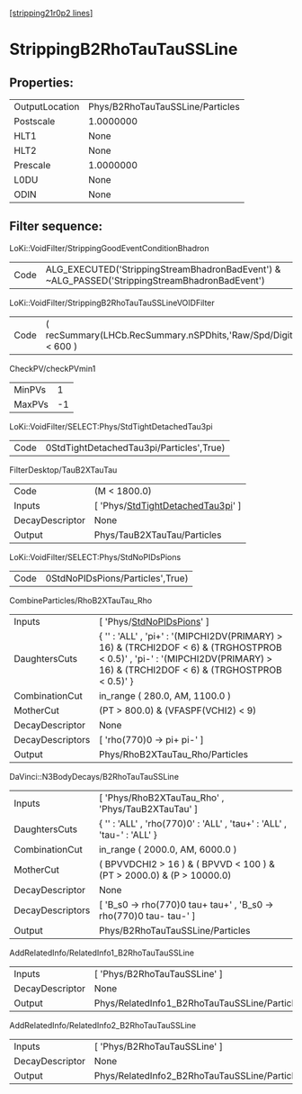 [[stripping21r0p2 lines]](./stripping21r0p2-index)

# StrippingB2RhoTauTauSSLine

## Properties:

|                |                                  |
|----------------|----------------------------------|
| OutputLocation | Phys/B2RhoTauTauSSLine/Particles |
| Postscale      | 1.0000000                        |
| HLT1           | None                             |
| HLT2           | None                             |
| Prescale       | 1.0000000                        |
| L0DU           | None                             |
| ODIN           | None                             |

## Filter sequence:

LoKi::VoidFilter/StrippingGoodEventConditionBhadron

|      |                                                                                                |
|------|------------------------------------------------------------------------------------------------|
| Code | ALG_EXECUTED('StrippingStreamBhadronBadEvent') & ~ALG_PASSED('StrippingStreamBhadronBadEvent') |

LoKi::VoidFilter/StrippingB2RhoTauTauSSLineVOIDFilter

|      |                                                                  |
|------|------------------------------------------------------------------|
| Code | ( recSummary(LHCb.RecSummary.nSPDhits,'Raw/Spd/Digits') \< 600 ) |

CheckPV/checkPVmin1

|        |     |
|--------|-----|
| MinPVs | 1   |
| MaxPVs | -1  |

LoKi::VoidFilter/SELECT:Phys/StdTightDetachedTau3pi

|      |                                          |
|------|------------------------------------------|
| Code | 0StdTightDetachedTau3pi/Particles',True) |

FilterDesktop/TauB2XTauTau

|                 |                                                                                                 |
|-----------------|-------------------------------------------------------------------------------------------------|
| Code            | (M \< 1800.0)                                                                                   |
| Inputs          | [ 'Phys/[StdTightDetachedTau3pi](./stripping21r0p2-commonparticles-stdtightdetachedtau3pi)' ] |
| DecayDescriptor | None                                                                                            |
| Output          | Phys/TauB2XTauTau/Particles                                                                     |

LoKi::VoidFilter/SELECT:Phys/StdNoPIDsPions

|      |                                  |
|------|----------------------------------|
| Code | 0StdNoPIDsPions/Particles',True) |

CombineParticles/RhoB2XTauTau_Rho

|                  |                                                                                                                                                                                  |
|------------------|----------------------------------------------------------------------------------------------------------------------------------------------------------------------------------|
| Inputs           | [ 'Phys/[StdNoPIDsPions](./stripping21r0p2-commonparticles-stdnopidspions)' ]                                                                                                  |
| DaughtersCuts    | { '' : 'ALL' , 'pi+' : '(MIPCHI2DV(PRIMARY) \> 16) & (TRCHI2DOF \< 6) & (TRGHOSTPROB \< 0.5)' , 'pi-' : '(MIPCHI2DV(PRIMARY) \> 16) & (TRCHI2DOF \< 6) & (TRGHOSTPROB \< 0.5)' } |
| CombinationCut   | in_range ( 280.0, AM, 1100.0 )                                                                                                                                                   |
| MotherCut        | (PT \> 800.0) & (VFASPF(VCHI2) \< 9)                                                                                                                                             |
| DecayDescriptor  | None                                                                                                                                                                             |
| DecayDescriptors | [ 'rho(770)0 -\> pi+ pi-' ]                                                                                                                                                    |
| Output           | Phys/RhoB2XTauTau_Rho/Particles                                                                                                                                                  |

DaVinci::N3BodyDecays/B2RhoTauTauSSLine

|                  |                                                                          |
|------------------|--------------------------------------------------------------------------|
| Inputs           | [ 'Phys/RhoB2XTauTau_Rho' , 'Phys/TauB2XTauTau' ]                      |
| DaughtersCuts    | { '' : 'ALL' , 'rho(770)0' : 'ALL' , 'tau+' : 'ALL' , 'tau-' : 'ALL' }   |
| CombinationCut   | in_range ( 2000.0, AM, 6000.0 )                                          |
| MotherCut        | ( BPVVDCHI2 \> 16 ) & ( BPVVD \< 100 ) & (PT \> 2000.0) & (P \> 10000.0) |
| DecayDescriptor  | None                                                                     |
| DecayDescriptors | [ 'B_s0 -\> rho(770)0 tau+ tau+' , 'B_s0 -\> rho(770)0 tau- tau-' ]    |
| Output           | Phys/B2RhoTauTauSSLine/Particles                                         |

AddRelatedInfo/RelatedInfo1_B2RhoTauTauSSLine

|                 |                                               |
|-----------------|-----------------------------------------------|
| Inputs          | [ 'Phys/B2RhoTauTauSSLine' ]                |
| DecayDescriptor | None                                          |
| Output          | Phys/RelatedInfo1_B2RhoTauTauSSLine/Particles |

AddRelatedInfo/RelatedInfo2_B2RhoTauTauSSLine

|                 |                                               |
|-----------------|-----------------------------------------------|
| Inputs          | [ 'Phys/B2RhoTauTauSSLine' ]                |
| DecayDescriptor | None                                          |
| Output          | Phys/RelatedInfo2_B2RhoTauTauSSLine/Particles |
